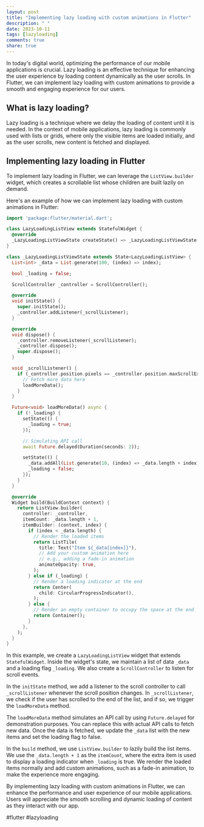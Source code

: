 ```yaml
---
layout: post
title: "Implementing lazy loading with custom animations in Flutter"
description: " "
date: 2023-10-11
tags: [lazyloading]
comments: true
share: true
---
```


In today's digital world, optimizing the performance of our mobile applications is crucial. Lazy loading is an effective technique for enhancing the user experience by loading content dynamically as the user scrolls. In Flutter, we can implement lazy loading with custom animations to provide a smooth and engaging experience for our users.

## What is lazy loading?

Lazy loading is a technique where we delay the loading of content until it is needed. In the context of mobile applications, lazy loading is commonly used with lists or grids, where only the visible items are loaded initially, and as the user scrolls, new content is fetched and displayed.

## Implementing lazy loading in Flutter

To implement lazy loading in Flutter, we can leverage the `ListView.builder` widget, which creates a scrollable list whose children are built lazily on demand.

Here's an example of how we can implement lazy loading with custom animations in Flutter:

```dart
import 'package:flutter/material.dart';

class LazyLoadingListView extends StatefulWidget {
  @override
  _LazyLoadingListViewState createState() => _LazyLoadingListViewState();
}

class _LazyLoadingListViewState extends State<LazyLoadingListView> {
  List<int> _data = List.generate(100, (index) => index);

  bool _loading = false;

  ScrollController _controller = ScrollController();

  @override
  void initState() {
    super.initState();
    _controller.addListener(_scrollListener);
  }

  @override
  void dispose() {
    _controller.removeListener(_scrollListener);
    _controller.dispose();
    super.dispose();
  }

  void _scrollListener() {
    if (_controller.position.pixels == _controller.position.maxScrollExtent) {
      // Fetch more data here
      loadMoreData();
    }
  }

  Future<void> loadMoreData() async {
    if (!_loading) {
      setState(() {
        _loading = true;
      });

      // Simulating API call
      await Future.delayed(Duration(seconds: 2));

      setState(() {
        _data.addAll(List.generate(10, (index) => _data.length + index));
        _loading = false;
      });
    }
  }

  @override
  Widget build(BuildContext context) {
    return ListView.builder(
      controller: _controller,
      itemCount: _data.length + 1,
      itemBuilder: (context, index) {
        if (index < _data.length) {
          // Render the loaded items
          return ListTile(
            title: Text("Item ${_data[index]}"),
            // Add your custom animation here
            // e.g., adding a fade-in animation
            animateOpacity: true,
          );
        } else if (_loading) {
          // Render a loading indicator at the end
          return Center(
            child: CircularProgressIndicator(),
          );
        } else {
          // Render an empty container to occupy the space at the end
          return Container();
        }
      },
    );
  }
}
```

In this example, we create a `LazyLoadingListView` widget that extends `StatefulWidget`. Inside the widget's state, we maintain a list of data `_data` and a loading flag `_loading`. We also create a `ScrollController` to listen for scroll events.

In the `initState` method, we add a listener to the scroll controller to call `_scrollListener` whenever the scroll position changes. In `_scrollListener`, we check if the user has scrolled to the end of the list, and if so, we trigger the `loadMoreData` method.

The `loadMoreData` method simulates an API call by using `Future.delayed` for demonstration purposes. You can replace this with actual API calls to fetch new data. Once the data is fetched, we update the `_data` list with the new items and set the loading flag to false.

In the `build` method, we use `ListView.builder` to lazily build the list items. We use the `_data.length + 1` as the `itemCount`, where the extra item is used to display a loading indicator when `_loading` is true. We render the loaded items normally and add custom animations, such as a fade-in animation, to make the experience more engaging.

By implementing lazy loading with custom animations in Flutter, we can enhance the performance and user experience of our mobile applications. Users will appreciate the smooth scrolling and dynamic loading of content as they interact with our app.

#flutter #lazyloading